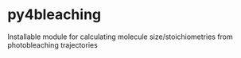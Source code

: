 # py4bleaching
Installable module for calculating molecule size/stoichiometries from photobleaching trajectories
